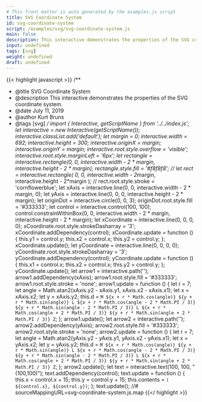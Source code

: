 ```yaml
---
# This front matter is auto generated by the examples.js script
title: SVG Coordinate System
id: svg-coordinate-system
script: /examples/svg/svg-coordinate-system.js
main: false
description: This interactive demonstrates the properties of the SVG coordinate system.
input: undefined
tags: [svg]
weight: undefined
draft: undefined
---
```


{{< highlight javascript >}}
/**
* @title SVG Coordinate System
* @description This interactive demonstrates the properties of the SVG coordinate system.
* @date July 11, 2019
* @author Kurt Bruns
* @tags [svg]
*/
import { Interactive, getScriptName } from '../../index.js';
let interactive = new Interactive(getScriptName());
interactive.classList.add('default');
let margin = 0;
interactive.width = 692;
interactive.height = 300;
interactive.originX = margin;
interactive.originY = margin;
interactive.root.style.overflow = 'visible';
interactive.root.style.marginLeft = '6px';
let rectangle = interactive.rectangle(0, 0, interactive.width - 2 * margin, interactive.height - 2 * margin);
rectangle.style.fill = '#f8f8f8';
// let rect = interactive.rectangle( 0, 0, interactive.width - 2*margin, interactive.height - 2*margin );
// rect.root.style.stroke = 'cornflowerblue';
let xAxis = interactive.line(0, 0, interactive.width - 2 * margin, 0);
let yAxis = interactive.line(0, 0, 0, interactive.height - 2 * margin);
let originDot = interactive.circle(0, 0, 3);
originDot.root.style.fill = '#333333';
let control = interactive.control(100, 100);
control.constrainWithinBox(0, 0, interactive.width - 2 * margin, interactive.height - 2 * margin);
let xCoordinate = interactive.line(0, 0, 0, 0);
xCoordinate.root.style.strokeDasharray = '3';
xCoordinate.addDependency(control);
xCoordinate.update = function () {
    this.y1 = control.y;
    this.x2 = control.x;
    this.y2 = control.y;
};
xCoordinate.update();
let yCoordinate = interactive.line(0, 0, 0, 0);
yCoordinate.root.style.strokeDasharray = '3';
yCoordinate.addDependency(control);
yCoordinate.update = function () {
    this.x1 = control.x;
    this.x2 = control.x;
    this.y2 = control.y;
};
yCoordinate.update();
let arrow1 = interactive.path('');
arrow1.addDependency(xAxis);
arrow1.root.style.fill = '#333333';
arrow1.root.style.stroke = 'none';
arrow1.update = function () {
    let r = 7;
    let angle = Math.atan2(xAxis.y2 - xAxis.y1, xAxis.x2 - xAxis.x1);
    let x = xAxis.x2;
    let y = xAxis.y2;
    this.d = `M ${x + r * Math.cos(angle)} ${y + r * Math.sin(angle)}
  L ${x + r * Math.cos(angle - 2 * Math.PI / 3)} ${y + r * Math.sin(angle - 2 * Math.PI / 3)}
  L ${x + r * Math.cos(angle + 2 * Math.PI / 3)} ${y + r * Math.sin(angle + 2 * Math.PI / 3)}
            Z`;
};
arrow1.update();
let arrow2 = interactive.path('');
arrow2.addDependency(yAxis);
arrow2.root.style.fill = '#333333';
arrow2.root.style.stroke = 'none';
arrow2.update = function () {
    let r = 7;
    let angle = Math.atan2(yAxis.y2 - yAxis.y1, yAxis.x2 - yAxis.x1);
    let x = yAxis.x2;
    let y = yAxis.y2;
    this.d = `M ${x + r * Math.cos(angle)} ${y + r * Math.sin(angle)}
  L ${x + r * Math.cos(angle - 2 * Math.PI / 3)} ${y + r * Math.sin(angle - 2 * Math.PI / 3)}
  L ${x + r * Math.cos(angle + 2 * Math.PI / 3)} ${y + r * Math.sin(angle + 2 * Math.PI / 3)}
            Z`;
};
arrow2.update();
let text = interactive.text(100, 100, "(100,100)");
text.addDependency(control);
text.update = function () {
    this.x = control.x + 15;
    this.y = control.y + 15;
    this.contents = `( ${control.x}, ${control.y})`;
};
text.update();
//# sourceMappingURL=svg-coordinate-system.js.map
{{</ highlight >}}

